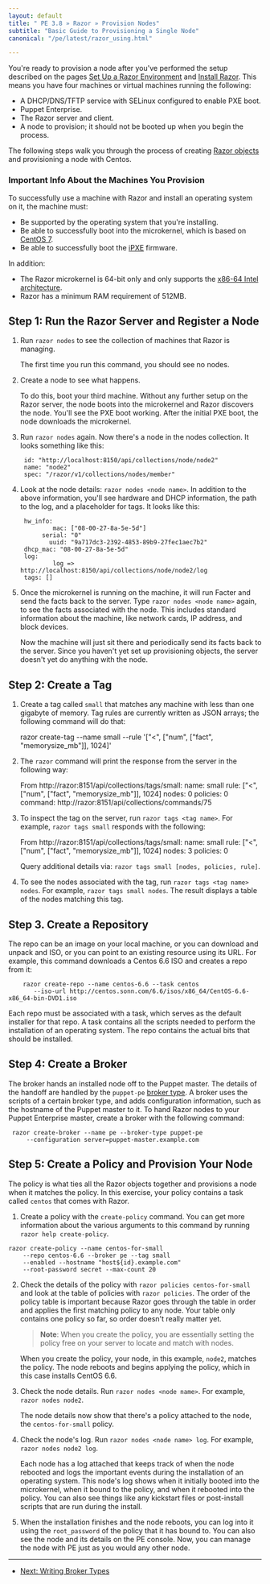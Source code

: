 ```yaml
---
layout: default
title: " PE 3.8 » Razor » Provision Nodes"
subtitle: "Basic Guide to Provisioning a Single Node"
canonical: "/pe/latest/razor_using.html"

---
```


You're ready to provision a node after you've performed the setup described on the pages [Set Up a Razor Environment](./razor_prereqs.html) and [Install Razor](./razor_install.html). This means you have four machines or virtual machines running the following:

* A DHCP/DNS/TFTP service with SELinux configured to enable PXE boot.
* Puppet Enterprise.
* The Razor server and client.
* A node to provision; it should not be booted up when you begin the process.

The following steps walk you through the process of creating
[Razor objects](./razor_objects) and provisioning a node with Centos.

### Important Info About the Machines You Provision

To successfully use a machine with Razor and install an operating system on
it, the machine must:

* Be supported by the operating system that you're installing.
* Be able to successfully boot into the microkernel, which is based on [CentOS 7](http://wiki.centos.org/Manuals/ReleaseNotes/CentOS7).
* Be able to successfully boot the [iPXE](http://ipxe.org/) firmware.

In addition:

+ The Razor microkernel is 64-bit only and only supports the [x86-64 Intel architecture](http://en.wikipedia.org/wiki/X86-64).
+ Razor has a minimum RAM requirement of 512MB.

## Step 1: Run the Razor Server and Register a Node

1. Run `razor nodes` to see the collection of machines that Razor is managing.

   The first time you run this command, you should see no nodes.

2. Create a node to see what happens.

   To do this, boot your third machine. Without any further setup on the Razor server, the node boots into the microkernel and Razor discovers the node. You'll see the PXE boot working. After the initial PXE boot, the node downloads the microkernel.

3. Run `razor nodes` again. Now there's a node in the nodes collection. It looks something like this:

		id: "http://localhost:8150/api/collections/node/node2"
		name: "node2"
		spec: "/razor/v1/collections/nodes/member"

4. Look at the node details: `razor nodes <node name>`. In addition to the above information, you'll see hardware and DHCP information, the path to the log, and a placeholder for tags. It looks like this:

		hw_info:
				mac: ["08-00-27-8a-5e-5d"]
			 serial: "0"
			   uuid: "9a717dc3-2392-4853-89b9-27fec1aec7b2"
		dhcp_mac: "08-00-27-8a-5e-5d"
		log:
				log => http://localhost:8150/api/collections/node/node2/log
		tags: []

5. Once the microkernel is running on the machine, it will run Facter and
send the facts back to the server. Type `razor nodes <node name>` again, to
see the facts associated with the node. This includes standard information
about the machine, like network cards, IP address, and block devices.

	Now the machine will just sit there and periodically send its facts back to the server. Since you haven't yet set up provisioning objects, the server doesn't yet do anything with the node.

## Step 2: Create a Tag

1. Create a tag called `small` that matches any machine with less than one
gigabyte of memory. Tag rules are currently written as JSON arrays; the
following command will do that:

      razor create-tag --name small
          --rule '["<", ["num", ["fact", "memorysize_mb"]], 1024]'

2. The `razor` command will print the response from the server in the
following way:

      From http://razor:8151/api/collections/tags/small:
          name: small
          rule: ["<", ["num", ["fact", "memorysize_mb"]], 1024]
         nodes: 0
      policies: 0
       command: http://razor:8151/api/collections/commands/75


3. To inspect the tag on the server, run `razor tags <tag name>`. For
example, `razor tags small` responds with the following:

      From http://razor:8151/api/collections/tags/small:
          name: small
          rule: ["<", ["num", ["fact", "memorysize_mb"]], 1024]
         nodes: 3
      policies: 0

    Query additional details via: `razor tags small [nodes, policies, rule]`.

4. To see the nodes associated with the tag, run `razor tags <tag name>
nodes`. For example, `razor tags small nodes`. The result displays a table
of the nodes matching this tag.

## Step 3. Create a Repository

The repo can be an image on your local machine, or you can download and
unpack and ISO, or you can point to an existing resource using its URL. For
example, this command downloads a Centos 6.6 ISO and creates a repo from it:

		razor create-repo --name centos-6.6 --task centos
           --iso-url http://centos.sonn.com/6.6/isos/x86_64/CentOS-6.6-x86_64-bin-DVD1.iso

Each repo must be associated with a task, which serves as the default
installer for that repo. A task contains all the scripts needed to perform
the installation of an operating system. The repo contains the actual
bits that should be installed.

## Step 4: Create a Broker

The broker hands an installed node off to the Puppet master. The details of the handoff are handled by the `puppet-pe` [broker type](./razor_brokertypes.html). A broker uses the scripts of a certain broker type, and adds configuration information, such as the hostname of the Puppet master to it. To hand Razor nodes to your Puppet Enterprise master, create a broker with the following command:

     razor create-broker --name pe --broker-type puppet-pe
         --configuration server=puppet-master.example.com

## Step 5: Create a Policy and Provision Your Node

The policy is what ties all the Razor objects together and provisions a node when it matches the policy. In this exercise, your policy contains a task called `centos` that comes with Razor.

1. Create a policy with the `create-policy` command. You can get more information about the various arguments to this command by running `razor help create-policy`.

~~~
razor create-policy --name centos-for-small
    --repo centos-6.6 --broker pe --tag small
    --enabled --hostname "host${id}.example.com"
    --root-password secret --max-count 20
~~~

 2. Check the details of the policy with `razor policies centos-for-small`
 and look at the table of policies with `razor policies`. The order of the
 policy table is important because Razor goes through the table in order and
 applies the first matching policy to any node. Your table only
 contains one policy so far, so order doesn't really matter yet.

	>**Note**: When you create the policy, you are essentially setting the policy free on your server to locate and match with nodes.

	When you create the policy, your node, in this example, `node2`, matches the policy. The node reboots and begins applying the policy, which in this case installs CentOS 6.6.

3. Check the node details. Run `razor nodes <node name>`. For example, `razor nodes node2`.

   The node details now show that there's a policy attached to the node, the `centos-for-small` policy.

4. Check the node's log. Run `razor nodes <node name> log`. For example, `razor nodes node2 log`.

   Each node has a log attached that keeps track of when the node rebooted and logs the important events during the installation of an operating system. This node's log shows when it initially booted into the microkernel, when it bound to the policy, and when it rebooted into the policy. You can also see things like any kickstart files or post-install scripts that are run during the install.

5. When the installation finishes and the node reboots, you can log into it
using the `root_password` of the policy that it has bound to. You can also
see the node and its details on the PE console. Now, you can manage the
node with PE just as you would any other node.


* * *


- [Next: Writing Broker Types](./razor_brokertypes.html)
